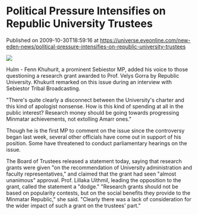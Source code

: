 # Political Pressure Intensifies on Republic University Trustees
Published on 2009-10-30T18:59:16 at https://universe.eveonline.com/new-eden-news/political-pressure-intensifies-on-republic-university-trustees

![](http://www.eve-mercury.net/images/mercurybanner.png)  
  
Hulm - Fenn Khuhurit, a prominent Sebiestor MP, added his voice to those questioning a research grant awarded to Prof. Velys Gorra by Republic University. Khukurit remarked on this issue during an interview with Sebiestor Tribal Broadcasting.

"There's quite clearly a disconnect between the University's charter and this kind of apologist nonsense. How is this kind of spending at all in the public interest? Research money should be going towards progressing Minmatar achievements, not extolling Amarr ones."  
  
Though he is the first MP to comment on the issue since the controversy began last week, several other officials have come out in support of his position. Some have threatened to conduct parliamentary hearings on the issue.  
  
The Board of Trustees released a statement today, saying that research grants were given "on the recommendation of University administration and faculty representatives," and claimed that the grant had seen "almost unanimous" approval. Prof. Lillaka Uithmil, leading the opposition to the grant, called the statement a "dodge." "Research grants should not be based on popularity contests, but on the social benefits they provide to the Minmatar Republic," she said. "Clearly there was a lack of consideration for the wider impact of such a grant on the trustees' part."
